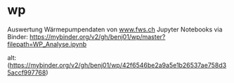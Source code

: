 # wp
Auswertung Wärmepumpendaten von www.fws.ch
Jupyter Notebooks via Binder:
https://mybinder.org/v2/gh/benj01/wp/master?filepath=WP_Analyse.ipynb


alt: (https://mybinder.org/v2/gh/benj01/wp/42f6546be2a9a5e1b26537ae758d35accf997768)
